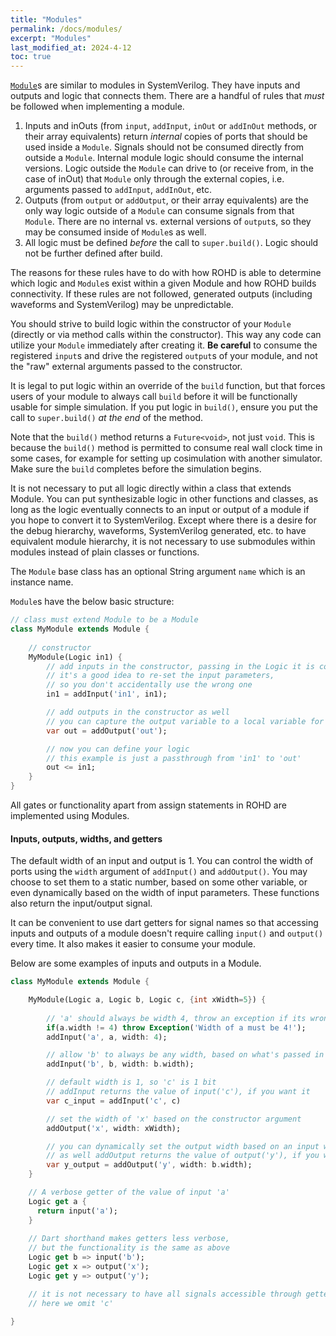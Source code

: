 ```yaml
---
title: "Modules"
permalink: /docs/modules/
excerpt: "Modules"
last_modified_at: 2024-4-12
toc: true
---
```


[`Module`](https://intel.github.io/rohd/rohd/Module-class.html)s are similar to modules in SystemVerilog.  They have inputs and outputs and logic that connects them.  There are a handful of rules that *must* be followed when implementing a module.

1. Inputs and inOuts (from `input`, `addInput`, `inOut` or `addInOut` methods, or their array equivalents) return *internal* copies of ports that should be used inside a `Module`.  Signals should not be consumed directly from outside a `Module`.  Internal module logic should consume the internal versions.  Logic outside the `Module` can drive to (or receive from, in the case of inOut) that `Module` only through the external copies, i.e. arguments passed to `addInput`, `addInOut`, etc.
2. Outputs (from `output` or `addOutput`, or their array equivalents) are the only way logic outside of a `Module` can consume signals from that `Module`.  There are no internal vs. external versions of `output`s, so they may be consumed inside of `Module`s as well.
3. All logic must be defined *before* the call to `super.build()`.  Logic should not be further defined after build.

The reasons for these rules have to do with how ROHD is able to determine which logic and `Module`s exist within a given Module and how ROHD builds connectivity.  If these rules are not followed, generated outputs (including waveforms and SystemVerilog) may be unpredictable.

You should strive to build logic within the constructor of your `Module` (directly or via method calls within the constructor).  This way any code can utilize your `Module` immediately after creating it.  **Be careful** to consume the registered `input`s and drive the registered `output`s of your module, and not the "raw" external arguments passed to the constructor.

It is legal to put logic within an override of the `build` function, but that forces users of your module to always call `build` before it will be functionally usable for simple simulation.  If you put logic in `build()`, ensure you put the call to `super.build()` *at the end* of the method.

Note that the `build()` method returns a `Future<void>`, not just `void`.  This is because the `build()` method is permitted to consume real wall clock time in some cases, for example for setting up cosimulation with another simulator.  Make sure the `build` completes before the simulation begins.

It is not necessary to put all logic directly within a class that extends Module.  You can put synthesizable logic in other functions and classes, as long as the logic eventually connects to an input or output of a module if you hope to convert it to SystemVerilog.  Except where there is a desire for the debug hierarchy, waveforms, SystemVerilog generated, etc. to have equivalent module hierarchy, it is not necessary to use submodules within modules instead of plain classes or functions.

The `Module` base class has an optional String argument `name` which is an instance name.

`Module`s have the below basic structure:

```dart
// class must extend Module to be a Module
class MyModule extends Module {
    
    // constructor
    MyModule(Logic in1) {
        // add inputs in the constructor, passing in the Logic it is connected to
        // it's a good idea to re-set the input parameters, 
        // so you don't accidentally use the wrong one
        in1 = addInput('in1', in1);

        // add outputs in the constructor as well
        // you can capture the output variable to a local variable for use
        var out = addOutput('out');

        // now you can define your logic
        // this example is just a passthrough from 'in1' to 'out'
        out <= in1;
    }
}
```

All gates or functionality apart from assign statements in ROHD are implemented using Modules.

#### Inputs, outputs, widths, and getters

The default width of an input and output is 1.  You can control the width of ports using the `width` argument of `addInput()` and `addOutput()`.  You may choose to set them to a static number, based on some other variable, or even dynamically based on the width of input parameters.  These functions also return the input/output signal.

It can be convenient to use dart getters for signal names so that accessing inputs and outputs of a module doesn't require calling `input()` and `output()` every time.  It also makes it easier to consume your module.

Below are some examples of inputs and outputs in a Module.

```dart
class MyModule extends Module {

    MyModule(Logic a, Logic b, Logic c, {int xWidth=5}) {
        
        // 'a' should always be width 4, throw an exception if its wrong
        if(a.width != 4) throw Exception('Width of a must be 4!');
        addInput('a', a, width: 4);

        // allow 'b' to always be any width, based on what's passed in
        addInput('b', b, width: b.width);

        // default width is 1, so 'c' is 1 bit
        // addInput returns the value of input('c'), if you want it
        var c_input = addInput('c', c)

        // set the width of 'x' based on the constructor argument
        addOutput('x', width: xWidth);

        // you can dynamically set the output width based on an input width, 
        // as well addOutput returns the value of output('y'), if you want it
        var y_output = addOutput('y', width: b.width);
    }

    // A verbose getter of the value of input 'a'
    Logic get a {
      return input('a');
    }
    
    // Dart shorthand makes getters less verbose, 
    // but the functionality is the same as above
    Logic get b => input('b');
    Logic get x => output('x');
    Logic get y => output('y');

    // it is not necessary to have all signals accessible through getters, 
    // here we omit 'c'

}
```
